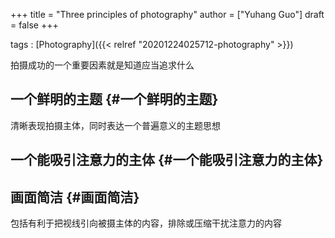 +++
title = "Three principles of photography"
author = ["Yuhang Guo"]
draft = false
+++

tags
: [Photography]({{< relref "20201224025712-photography" >}})

拍摄成功的一个重要因素就是知道应当追求什么


## 一个鲜明的主题 {#一个鲜明的主题}

清晰表现拍摄主体，同时表达一个普遍意义的主题思想


## 一个能吸引注意力的主体 {#一个能吸引注意力的主体}


## 画面简洁 {#画面简洁}

包括有利于把视线引向被摄主体的内容，排除或压缩干扰注意力的内容

